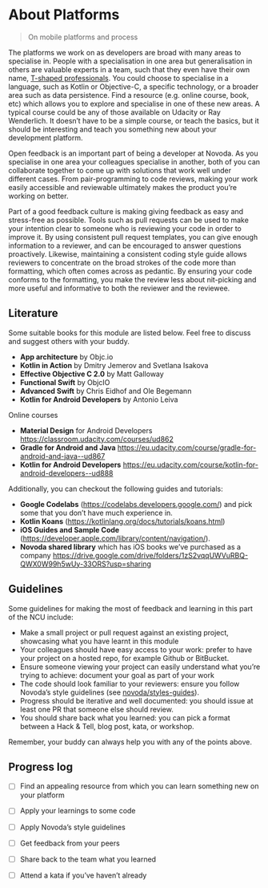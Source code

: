 # About Platforms
> On mobile platforms and process


The platforms we work on as developers are broad with many areas to specialise in. People with a specialisation in one area but generalisation in others are valuable experts in a team, such that they even have their own name, [T-shaped professionals](https://agileleanlife.com/t-shaped-skills-every-area-life/). You could choose to specialise in a language, such as Kotlin or Objective-C, a specific technology, or a broader area such as data persistence. Find a resource (e.g. online course, book, etc) which allows you to explore and specialise in one of these new areas. A typical course could be any of those available on Udacity or Ray Wenderlich. It doesn’t have to be a simple course, or teach the basics, but it should be interesting and teach you something new about your development platform.

Open feedback is an important part of being a developer at Novoda. As you specialise in one area your colleagues specialise in another, both of you can collaborate together to come up with solutions that work well under different cases. From pair-programming to code reviews, making your work easily accessible and reviewable ultimately makes the product you’re working on better. 

Part of a good feedback culture is making giving feedback as easy and stress-free as possible. Tools such as pull requests can be used to make your intention clear to someone who is reviewing your code in order to improve it. By using consistent pull request templates, you can give enough information to a reviewer, and can be encouraged to answer questions proactively. Likewise, maintaining a consistent coding style guide allows reviewers to concentrate on the broad strokes of the code more than formatting, which often comes across as pedantic. By ensuring your code conforms to the formatting, you make the review less about nit-picking and more useful and informative to both the reviewer and the reviewee.

## Literature

Some suitable books for this module are listed below. Feel free to discuss and suggest others with your buddy.

* **App architecture** by Objc.io
* **Kotlin in Action** by Dmitry Jemerov and Svetlana Isakova
* **Effective Objective C 2.0** by Matt Galloway
* **Functional Swift** by ObjcIO
* **Advanced Swift** by Chris Eidhof and Ole Begemann
* **Kotlin for Android Developers** by Antonio Leiva

Online courses

* **Material Design** for Android Developers 
https://classroom.udacity.com/courses/ud862
* **Gradle for Android and Java**
https://eu.udacity.com/course/gradle-for-android-and-java--ud867
* **Kotlin for Android Developers**
https://eu.udacity.com/course/kotlin-for-android-developers--ud888

Additionally, you can checkout the following guides and tutorials: 

* **Google Codelabs** (https://codelabs.developers.google.com/) and pick some that you don’t have much experience in. 
* **Kotlin Koans** (https://kotlinlang.org/docs/tutorials/koans.html)
* **iOS Guides and Sample Code** (https://developer.apple.com/library/content/navigation/). 
* **Novoda shared library** which has iOS books we’ve purchased as a company https://drive.google.com/drive/folders/1zS2vqqUWVuRBQ-QWX0W99h5wUy-33ORS?usp=sharing


## Guidelines

Some guidelines for making the most of feedback and learning in this part of the NCU include: 

- Make a small project or pull request against an existing project, showcasing what you have learnt in this module
- Your colleagues should have easy access to your work: prefer to have your project on a hosted repo, for example Github or BitBucket. 
- Ensure someone viewing your project can easily understand what you’re trying to achieve: document your goal as part of your work
- The code should look familiar to your reviewers: ensure you follow Novoda’s style guidelines (see [novoda/styles-guides](https://github.com/novoda/novoda/tree/master/style-guides)).
- Progress should be iterative and well documented: you should issue at least one PR that someone else should review.
- You should share back what you learned: you can pick a format between a Hack & Tell, blog post, kata, or workshop.

Remember, your buddy can always help you with any of the points above.

## Progress log

- [ ] Find an appealing resource from which you can learn something new on your platform
- [ ] Apply your learnings to some code 
- [ ] Apply Novoda’s style guidelines
- [ ] Get feedback from your peers 
- [ ] Share back to the team what you learned
- [ ] Attend a kata if you’ve haven’t already


